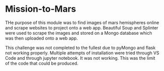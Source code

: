 # Mission-to-Mars

THe purpose of this module was to find images of mars hemispheres online and scrape websites to project onto a web app. Beautiful Soup and Splinter were used to scrape the images and stored on a Mongo database which was then uploaded onto a web app.

This challenge was not completed to the fullest due to pyMongo and flask not working properly. Multiple attempts of installation were tried through VS Code and through jupyter notebook. It was not working. This was the limit of the code that could be produced.


